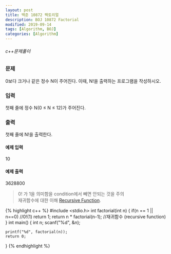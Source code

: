 ```yaml
---
layout: post
title: 백준 10872 팩토리얼	
description: BOJ 10872 Factorial
modified: 2019-09-14
tags: [Algorithm, BOJ]
categories: [Algorithm]
---
```

###### c++문제풀이
 
### 문제
0보다 크거나 같은 정수 N이 주어진다. 이때, N!을 출력하는 프로그램을 작성하시오.

### 입력
첫째 줄에 정수 N(0 ≤ N ≤ 12)가 주어진다.

### 출력
첫째 줄에 N!을 출력한다.

#### 예제 입력
10


#### 예제 출력
3628800

> 0! 가 1을 의미함을 condition에서 빼면 안되는 것을 주의  
> 재귀함수에 대한 이해 [Recursive Function](https://sujinsjlee.github.io//algorithm/2019/09/15/DataStructure_RecursiveFunction/).


{% highlight c++ %}
#include <stdio.h>
int factorial(int n)
{
	if(n == 1 || n==0) //0!(1)
	  return 1;
	return n * factorial(n-1);  //재귀함수 (recursive function)
}
int main()
{
	int n;
	scanf("%d", &n);
	
	printf("%d", factorial(n));
	return 0;
}
{% endhighlight %}




